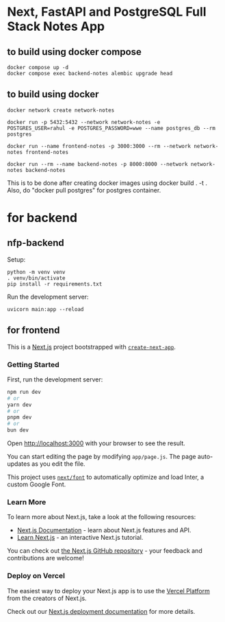 # Next, FastAPI and PostgreSQL Full Stack Notes App

## to build using docker compose

    docker compose up -d
    docker compose exec backend-notes alembic upgrade head

## to build using docker
    
    docker network create network-notes
    
    docker run -p 5432:5432 --network network-notes -e  POSTGRES_USER=rahul -e POSTGRES_PASSWORD=wwe --name postgres_db --rm postgres
    
    docker run --name frontend-notes -p 3000:3000 --rm --network network-notes frontend-notes
    
    docker run --rm --name backend-notes -p 8000:8000 --network network-notes backend-notes


This is to be done after creating docker images using docker build . -t <image-name>. Also, do "docker pull postgres" for postgres container.

# for backend

## nfp-backend

Setup:

    python -m venv venv
    . venv/bin/activate
    pip install -r requirements.txt

Run the development server:

    uvicorn main:app --reload




## for frontend


This is a [Next.js](https://nextjs.org/) project bootstrapped with [`create-next-app`](https://github.com/vercel/next.js/tree/canary/packages/create-next-app).

### Getting Started

First, run the development server:

```bash
npm run dev
# or
yarn dev
# or
pnpm dev
# or
bun dev
```

Open [http://localhost:3000](http://localhost:3000) with your browser to see the result.

You can start editing the page by modifying `app/page.js`. The page auto-updates as you edit the file.

This project uses [`next/font`](https://nextjs.org/docs/basic-features/font-optimization) to automatically optimize and load Inter, a custom Google Font.

### Learn More

To learn more about Next.js, take a look at the following resources:

- [Next.js Documentation](https://nextjs.org/docs) - learn about Next.js features and API.
- [Learn Next.js](https://nextjs.org/learn) - an interactive Next.js tutorial.

You can check out [the Next.js GitHub repository](https://github.com/vercel/next.js/) - your feedback and contributions are welcome!

### Deploy on Vercel

The easiest way to deploy your Next.js app is to use the [Vercel Platform](https://vercel.com/new?utm_medium=default-template&filter=next.js&utm_source=create-next-app&utm_campaign=create-next-app-readme) from the creators of Next.js.

Check out our [Next.js deployment documentation](https://nextjs.org/docs/deployment) for more details.
